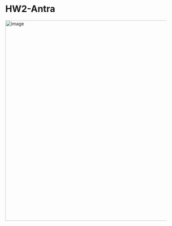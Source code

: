 # HW2-Antra
<img width="627" alt="image" src="https://github.com/user-attachments/assets/d010e744-ebe6-4bc7-a3e8-30b26442e433">
